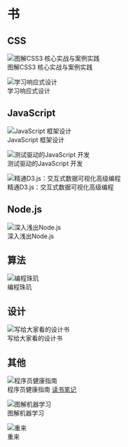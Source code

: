 # 书
## CSS
![图解CSS3 核心实战与案例实践](cover-image/css3-core-and-practice.jpg)  
图解CSS3 核心实战与案例实践

![学习响应式设计](cover-image/learn-responsive-web-design.jpg)  
学习响应式设计

## JavaScript
![JavaScript 框架设计](cover-image/JavaScript-frame-work-design.jpg)  
JavaScript 框架设计

![测试驱动的JavaScript 开发](cover-image/test-driven-JavaScript.jpg)  
测试驱动的JavaScript 开发

![精通D3.js：交互式数据可视化高级编程](cover-image/depth-in-d3.jpg)  
精通D3.js：交互式数据可视化高级编程

## Node.js
![深入浅出Node.js](cover-image/about-node.jpg)  
深入浅出Node.js


## 算法
![编程珠玑](cover-image/programming-pearls.jpg)  
编程珠玑

## 设计
![写给大家看的设计书](cover-image/the-none-designers-design-book.jpg)  
写给大家看的设计书

## 其他
![程序员健康指南](cover-image/the-healthy-programmer.jpg)  
程序员健康指南 [读书笔记](note/the-healthy-programmer.md)

![图解机器学习](cover-image/pic-about-mache-learning.jpg)  
图解机器学习

![重来](cover-image/rework.jpg)  
重来
